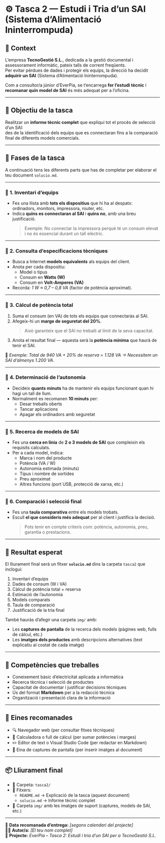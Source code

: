 # ⚙️ **Tasca 2 — Estudi i Tria d’un SAI (Sistema d’Alimentació Ininterrompuda)**

## 🧭 **Context**

L’empresa **TecnoGestió S.L.**, dedicada a la gestió documental i assessorament informàtic, pateix talls de corrent freqüents.  
Per evitar pèrdues de dades i protegir els equips, la direcció ha decidit **adquirir un SAI** (Sistema d’Alimentació Ininterrompuda).  

Com a consultor/a júnior d’EverPia, se t’encarrega **fer l’estudi tècnic** i **recomanar quin model de SAI** és més adequat per a l’oficina.

---

## 🎯 **Objectiu de la tasca**

Realitzar un **informe tècnic complet** que expliqui tot el procés de selecció d’un SAI:  
des de la identificació dels equips que es connectaran fins a la comparació final de diferents models comercials.

---

## 🧩 **Fases de la tasca**

A continuació tens les diferents parts que has de completar per elaborar el teu document `solucio.md`.

---

### 🔹 **1. Inventari d’equips**

- Fes una llista amb **tots els dispositius** que hi ha al despatx:  
  ordinadors, monitors, impressora, router, etc.  
- Indica **quins es connectaran al SAI** i **quins no**, amb una breu justificació.  
  > Exemple: No connectar la impressora perquè té un consum elevat i no és essencial durant un tall elèctric.

---

### 🔹 **2. Consulta d’especificacions tècniques**

- Busca a Internet **models equivalents** als equips del client.  
- Anota per cada dispositiu:
  - Model o tipus
  - Consum en **Watts (W)**  
  - Consum en **Volt-Amperes (VA)**  
- Recorda: *1 W ≈ 0,7 – 0,8 VA* (factor de potència aproximat).

---

### 🔹 **3. Càlcul de potència total**

1. Suma el consum (en VA) de tots els equips que connectaràs al SAI.  
2. Afegeix-hi un **marge de seguretat del 20%**.  
   > Això garanteix que el SAI no treballi al límit de la seva capacitat.  
3. Anota el resultat final — aquesta serà la **potència mínima** que haurà de tenir el SAI.

📘 *Exemple: Total de 940 VA + 20% de reserva = 1.128 VA → Necessitem un SAI d’almenys 1.200 VA.*

---

### 🔹 **4. Determinació de l’autonomia**

- Decideix **quants minuts** ha de mantenir els equips funcionant quan hi hagi un tall de llum.  
- Normalment es recomanen **10 minuts** per:
  - Desar treballs oberts  
  - Tancar aplicacions  
  - Apagar els ordinadors amb seguretat  

---

### 🔹 **5. Recerca de models de SAI**

- Fes una **cerca en línia** de **2 o 3 models de SAI** que compleixin els requisits calculats.  
- Per a cada model, indica:
  - Marca i nom del producte  
  - Potència (VA / W)  
  - Autonomia estimada (minuts)  
  - Tipus i nombre de sortides  
  - Preu aproximat  
  - Altres funcions (port USB, protecció de xarxa, etc.)

---

### 🔹 **6. Comparació i selecció final**

- Fes una **taula comparativa** entre els models trobats.  
- Escull **el que consideris més adequat** per al client i justifica la decisió.  
  > Pots tenir en compte criteris com: potència, autonomia, preu, garantia o prestacions.

---

## 🧾 **Resultat esperat**

El lliurament final serà un fitxer **`solucio.md`** dins la carpeta `tasca2` que inclogui:

1. Inventari d’equips  
2. Dades de consum (W i VA)  
3. Càlcul de potència total + reserva  
4. Estimació de l’autonomia  
5. Models comparats  
6. Taula de comparació  
7. Justificació de la tria final  

També hauràs d’afegir una carpeta `img/` amb:
- Les **captures de pantalla** de la recerca dels models (pàgines web, fulls de càlcul, etc.)
- Les **imatges dels productes** amb descripcions alternatives (text explicatiu al costat de cada imatge)

---

## 🧠 **Competències que treballes**

- Coneixement bàsic d’electricitat aplicada a informàtica  
- Recerca tècnica i selecció de productes  
- Capacitat de documentar i justificar decisions tècniques  
- Ús del format **Markdown** per a la redacció tècnica  
- Organització i presentació clara de la informació  

---

## 🧰 **Eines recomanades**

- 🔍 Navegador web (per consultar fitxes tècniques)  
- 🧮 Calculadora o full de càlcul (per sumar potències i marges)  
- ✏️ Editor de text o Visual Studio Code (per redactar en Markdown)  
- 📸 Eina de captures de pantalla (per inserir imatges al document)

---

## 📦 **Lliurament final**

- 📁 Carpeta: `tasca2/`  
- 📄 Fitxers:
  - `README.md` → Explicació de la tasca (aquest document)  
  - `solucio.md` → Informe tècnic complet  
- 📂 Carpeta `img/` amb les imatges de suport (captures, models de SAI, etc.)

---

📅 **Data recomanada d’entrega:** *[segons calendari del projecte]*  
👩‍💻 **Autor/a:** *[El teu nom complet]*  
🏢 **Projecte:** *EverPia – Tasca 2: Estudi i tria d’un SAI per a TecnoGestió S.L.*
